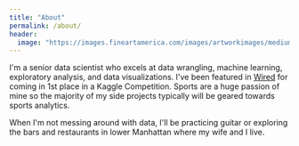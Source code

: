 ```yaml
---
title: "About"
permalink: /about/
header:
  image: "https://images.fineartamerica.com/images/artworkimages/mediumlarge/1/new-york-city-2018-freedom-tower-world-trade-center-wtc-lower-manhattan-nyc-jon-holiday.jpg" 
---
```


I'm a senior data scientist who excels at data wrangling, machine learning, exploratory analysis, and data visualizations.  I've been featured in [Wired](https://www.wired.com/story/machine-learning-march-madness/) for coming in 1st place in a Kaggle Competition.  Sports are a huge passion of mine so the majority of my side projects typically will be geared towards sports analytics.

When I'm not messing around with data, I'll be practicing guitar or exploring the bars and restaurants in lower Manhattan where my wife and I live.
